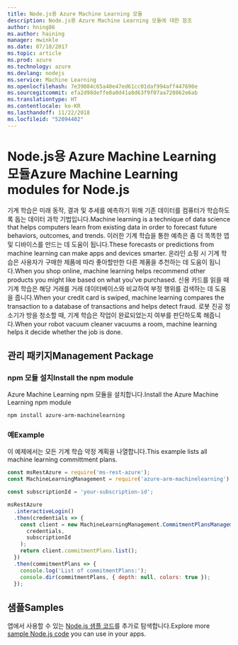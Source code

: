 ```yaml
---
title: Node.js용 Azure Machine Learning 모듈
description: Node.js용 Azure Machine Learning 모듈에 대한 참조
author: hning86
ms.author: haining
manager: mwinkle
ms.date: 07/18/2017
ms.topic: article
ms.prod: azure
ms.technology: azure
ms.devlang: nodejs
ms.service: Machine Learning
ms.openlocfilehash: 7e39084c65a40e47ed61cc01daf994aff447690e
ms.sourcegitcommit: efa2d98deffe8a0d41a8d63f9f07aa720862e6ab
ms.translationtype: HT
ms.contentlocale: ko-KR
ms.lasthandoff: 11/22/2018
ms.locfileid: "52094402"
---
```

# <a name="azure-machine-learning-modules-for-nodejs"></a><span data-ttu-id="c5b19-103">Node.js용 Azure Machine Learning 모듈</span><span class="sxs-lookup"><span data-stu-id="c5b19-103">Azure Machine Learning modules for Node.js</span></span>

<span data-ttu-id="c5b19-104">기계 학습은 미래 동작, 결과 및 추세를 예측하기 위해 기존 데이터를 컴퓨터가 학습하도록 돕는 데이터 과학 기법입니다.</span><span class="sxs-lookup"><span data-stu-id="c5b19-104">Machine learning is a technique of data science that helps computers learn from existing data in order to forecast future behaviors, outcomes, and trends.</span></span> <span data-ttu-id="c5b19-105">이러한 기계 학습을 통한 예측은 좀 더 똑똑한 앱 및 디바이스를 만드는 데 도움이 됩니다.</span><span class="sxs-lookup"><span data-stu-id="c5b19-105">These forecasts or predictions from machine learning can make apps and devices smarter.</span></span> <span data-ttu-id="c5b19-106">온라인 쇼핑 시 기계 학습은 사용자가 구매한 제품에 따라 좋아할만한 다른 제품을 추천하는 데 도움이 됩니다.</span><span class="sxs-lookup"><span data-stu-id="c5b19-106">When you shop online, machine learning helps recommend other products you might like based on what you've purchased.</span></span> <span data-ttu-id="c5b19-107">신용 카드를 읽을 때 기계 학습은 해당 거래를 거래 데이터베이스와 비교하여 부정 행위를 검색하는 데 도움을 줍니다.</span><span class="sxs-lookup"><span data-stu-id="c5b19-107">When your credit card is swiped, machine learning compares the transaction to a database of transactions and helps detect fraud.</span></span> <span data-ttu-id="c5b19-108">로봇 진공 청소기가 방을 청소할 때, 기계 학습은 작업이 완료되었는지 여부를 판단하도록 해줍니다.</span><span class="sxs-lookup"><span data-stu-id="c5b19-108">When your robot vacuum cleaner vacuums a room, machine learning helps it decide whether the job is done.</span></span>

## <a name="management-package"></a><span data-ttu-id="c5b19-109">관리 패키지</span><span class="sxs-lookup"><span data-stu-id="c5b19-109">Management Package</span></span>


### <a name="install-the-npm-module"></a><span data-ttu-id="c5b19-110">npm 모듈 설치</span><span class="sxs-lookup"><span data-stu-id="c5b19-110">Install the npm module</span></span>

<span data-ttu-id="c5b19-111">Azure Machine Learning npm 모듈을 설치합니다.</span><span class="sxs-lookup"><span data-stu-id="c5b19-111">Install the Azure Machine Learning npm module</span></span>

```bash
npm install azure-arm-machinelearning
```

### <a name="example"></a><span data-ttu-id="c5b19-112">예</span><span class="sxs-lookup"><span data-stu-id="c5b19-112">Example</span></span>

<span data-ttu-id="c5b19-113">이 예제에서는 모든 기계 학습 약정 계획을 나열합니다.</span><span class="sxs-lookup"><span data-stu-id="c5b19-113">This example lists all machine learning committment plans.</span></span>

```javascript
const msRestAzure = require('ms-rest-azure');
const MachineLearningManagement = require('azure-arm-machinelearning');

const subscriptionId = 'your-subscription-id';

msRestAzure
  .interactiveLogin()
  .then(credentials => {
    const client = new MachineLearningManagement.CommitmentPlansManagementClient(
      credentials,
      subscriptionId
    );
    return client.commitmentPlans.list();
  })
  .then(commitmentPlans => {
    console.log('List of commitmentPlans:');
    console.dir(commitmentPlans, { depth: null, colors: true });
  });
```

## <a name="samples"></a><span data-ttu-id="c5b19-114">샘플</span><span class="sxs-lookup"><span data-stu-id="c5b19-114">Samples</span></span>

<span data-ttu-id="c5b19-115">앱에서 사용할 수 있는 [Node.js 샘플 코드](https://azure.microsoft.com/resources/samples/?platform=nodejs)를 추가로 탐색합니다.</span><span class="sxs-lookup"><span data-stu-id="c5b19-115">Explore more [sample Node.js code](https://azure.microsoft.com/resources/samples/?platform=nodejs) you can use in your apps.</span></span>
